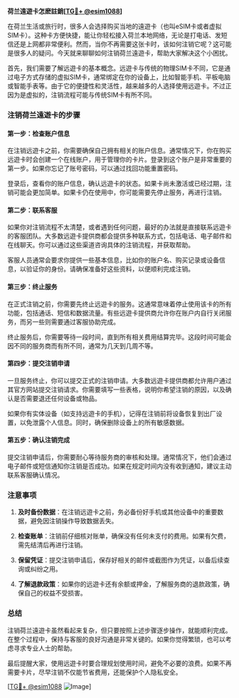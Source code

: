 **荷兰遠遊卡怎麽註銷[[TG💪+ @esim1088](https://t.me/s/esim1088)]**

在荷兰生活或旅行时，很多人会选择购买当地的遠遊卡（也叫eSIM卡或者虚拟SIM卡）。这种卡方便快捷，能让你轻松接入荷兰本地网络，无论是打电话、发短信还是上网都非常便利。然而，当你不再需要这张卡时，该如何注销它呢？这可能是很多人的疑问。今天就来聊聊如何注销荷兰遠遊卡，帮助大家解决这个小困扰。

首先，我们需要了解远遊卡的基本概念。远遊卡与传统的物理SIM卡不同，它是通过电子方式存储的虚拟SIM卡，通常绑定在你的设备上，比如智能手机、平板电脑或智能手表等。由于它的便捷性和灵活性，越来越多的人选择使用远遊卡。不过正因为是虚拟的，注销流程可能与传统SIM卡有所不同。

### 注销荷兰遠遊卡的步骤

#### 第一步：检查账户信息
在注销远遊卡之前，你需要确保自己拥有相关的账户信息。通常情况下，你在购买远遊卡时会创建一个在线账户，用于管理你的卡片。登录到这个账户是非常重要的第一步。如果你忘记了账号密码，可以通过找回功能重置密码。

登录后，查看你的账户信息，确认远遊卡的状态。如果卡尚未激活或已经过期，注销可能会更加简单。如果卡仍在使用中，你可能需要先停止服务，再进行注销。

#### 第二步：联系客服
如果你对注销流程不太清楚，或者遇到任何问题，最好的办法就是直接联系远遊卡的客服团队。大多数远遊卡提供商都会提供多种联系方式，包括电话、电子邮件和在线聊天。你可以通过这些渠道咨询具体的注销流程，并获取帮助。

客服人员通常会要求你提供一些基本信息，比如你的账户名、购买记录或设备信息，以验证你的身份。请确保准备好这些资料，以便顺利完成注销。

#### 第三步：终止服务
在正式注销之前，你需要先终止远遊卡的服务。这通常意味着停止使用该卡的所有功能，包括通话、短信和数据流量。有些远遊卡提供商允许你在账户内自行关闭服务，而另一些则需要通过客服协助完成。

终止服务后，你需要等待一段时间，直到所有相关费用结算完毕。这段时间可能会因不同的服务商而有所不同，通常为几天到几周不等。

#### 第四步：提交注销申请
一旦服务终止，你可以提交正式的注销申请。大多数远遊卡提供商都允许用户通过其官方网站提交注销请求。你需要填写一些表格，说明你希望注销的原因，以及确认是否需要退还任何设备或物品。

如果你有实体设备（如支持远遊卡的手机），记得在注销前将设备恢复到出厂设置，以免泄露个人信息。同时，确保删除设备上的所有敏感数据。

#### 第五步：确认注销完成
提交注销申请后，你需要耐心等待服务商的审核和处理。通常情况下，他们会通过电子邮件或短信通知你注销是否成功。如果在规定时间内没有收到通知，建议主动联系客服确认情况。

### 注意事项

1. **及时备份数据**：在注销远遊卡之前，务必备份好手机或其他设备中的重要数据，避免因注销操作导致数据丢失。
   
2. **检查账单**：注销前仔细核对账单，确保没有任何未支付的费用。如果有欠费，需先结清后再进行注销。

3. **保留凭证**：提交注销申请后，保存好相关的邮件或截图作为凭证，以备后续查询或纠纷之用。

4. **了解退款政策**：如果你的远遊卡还有余额或押金，了解服务商的退款政策，确保自己的权益不受损害。

### 总结

注销荷兰遠遊卡虽然看起来复杂，但只要按照上述步骤逐步操作，就能顺利完成。在整个过程中，保持与客服的良好沟通是非常关键的。如果你觉得繁琐，也可以考虑寻求专业人士的帮助。

最后提醒大家，使用远遊卡时要合理规划使用时间，避免不必要的浪费。如果不再需要卡片，尽早注销不仅能节省费用，还能保护个人隐私安全。

[[TG💪+ @esim1088](https://t.me/s/esim1088) ![Image](https://i.postimg.cc/4NQfJmqS/Snipaste-2025-05-13-00-14-12.png)]